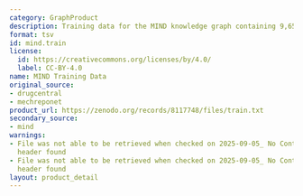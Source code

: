 ```yaml
---
category: GraphProduct
description: Training data for the MIND knowledge graph containing 9,651,040 edges
format: tsv
id: mind.train
license:
  id: https://creativecommons.org/licenses/by/4.0/
  label: CC-BY-4.0
name: MIND Training Data
original_source:
- drugcentral
- mechreponet
product_url: https://zenodo.org/records/8117748/files/train.txt
secondary_source:
- mind
warnings:
- File was not able to be retrieved when checked on 2025-09-05_ No Content-Length
  header found
- File was not able to be retrieved when checked on 2025-09-05_ No Content-Length
  header found
layout: product_detail
---
```

